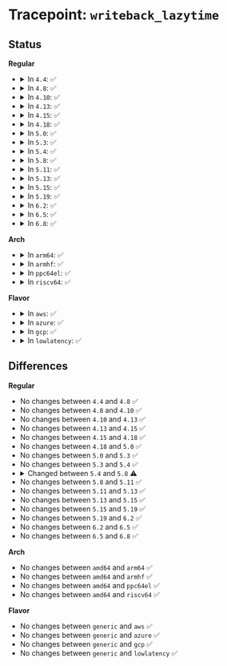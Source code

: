 # Tracepoint: <code>writeback_lazytime</code>

## Status
<b>Regular</b>
<ul>
<li>
<details>
<summary>In <code>4.4</code>: ✅</summary>

Event:

```c
struct trace_event_raw_writeback_lazytime_template {
    struct trace_entry ent;
    dev_t dev;
    long unsigned int ino;
    long unsigned int state;
    __u16 mode;
    long unsigned int dirtied_when;
    char __data[0];
};
```
Function:

```c
void trace_event_raw_event_writeback_lazytime_template(void *__data, struct inode *inode);
```
</details>
</li>
<li>
<details>
<summary>In <code>4.8</code>: ✅</summary>

Event:

```c
struct trace_event_raw_writeback_inode_template {
    struct trace_entry ent;
    dev_t dev;
    long unsigned int ino;
    long unsigned int state;
    __u16 mode;
    long unsigned int dirtied_when;
    char __data[0];
};
```
Function:

```c
void trace_event_raw_event_writeback_inode_template(void *__data, struct inode *inode);
```
</details>
</li>
<li>
<details>
<summary>In <code>4.10</code>: ✅</summary>

Event:

```c
struct trace_event_raw_writeback_inode_template {
    struct trace_entry ent;
    dev_t dev;
    long unsigned int ino;
    long unsigned int state;
    __u16 mode;
    long unsigned int dirtied_when;
    char __data[0];
};
```
Function:

```c
void trace_event_raw_event_writeback_inode_template(void *__data, struct inode *inode);
```
</details>
</li>
<li>
<details>
<summary>In <code>4.13</code>: ✅</summary>

Event:

```c
struct trace_event_raw_writeback_inode_template {
    struct trace_entry ent;
    dev_t dev;
    long unsigned int ino;
    long unsigned int state;
    __u16 mode;
    long unsigned int dirtied_when;
    char __data[0];
};
```
Function:

```c
void trace_event_raw_event_writeback_inode_template(void *__data, struct inode *inode);
```
</details>
</li>
<li>
<details>
<summary>In <code>4.15</code>: ✅</summary>

Event:

```c
struct trace_event_raw_writeback_inode_template {
    struct trace_entry ent;
    dev_t dev;
    long unsigned int ino;
    long unsigned int state;
    __u16 mode;
    long unsigned int dirtied_when;
    char __data[0];
};
```
Function:

```c
void trace_event_raw_event_writeback_inode_template(void *__data, struct inode *inode);
```
</details>
</li>
<li>
<details>
<summary>In <code>4.18</code>: ✅</summary>

Event:

```c
struct trace_event_raw_writeback_inode_template {
    struct trace_entry ent;
    dev_t dev;
    long unsigned int ino;
    long unsigned int state;
    __u16 mode;
    long unsigned int dirtied_when;
    char __data[0];
};
```
Function:

```c
void trace_event_raw_event_writeback_inode_template(void *__data, struct inode *inode);
```
</details>
</li>
<li>
<details>
<summary>In <code>5.0</code>: ✅</summary>

Event:

```c
struct trace_event_raw_writeback_inode_template {
    struct trace_entry ent;
    dev_t dev;
    long unsigned int ino;
    long unsigned int state;
    __u16 mode;
    long unsigned int dirtied_when;
    char __data[0];
};
```
Function:

```c
void trace_event_raw_event_writeback_inode_template(void *__data, struct inode *inode);
```
</details>
</li>
<li>
<details>
<summary>In <code>5.3</code>: ✅</summary>

Event:

```c
struct trace_event_raw_writeback_inode_template {
    struct trace_entry ent;
    dev_t dev;
    long unsigned int ino;
    long unsigned int state;
    __u16 mode;
    long unsigned int dirtied_when;
    char __data[0];
};
```
Function:

```c
void trace_event_raw_event_writeback_inode_template(void *__data, struct inode *inode);
```
</details>
</li>
<li>
<details>
<summary>In <code>5.4</code>: ✅</summary>

Event:

```c
struct trace_event_raw_writeback_inode_template {
    struct trace_entry ent;
    dev_t dev;
    long unsigned int ino;
    long unsigned int state;
    __u16 mode;
    long unsigned int dirtied_when;
    char __data[0];
};
```
Function:

```c
void trace_event_raw_event_writeback_inode_template(void *__data, struct inode *inode);
```
</details>
</li>
<li>
<details>
<summary>In <code>5.8</code>: ✅</summary>

Event:

```c
struct trace_event_raw_writeback_inode_template {
    struct trace_entry ent;
    dev_t dev;
    ino_t ino;
    long unsigned int state;
    __u16 mode;
    long unsigned int dirtied_when;
    char __data[0];
};
```
Function:

```c
void trace_event_raw_event_writeback_inode_template(void *__data, struct inode *inode);
```
</details>
</li>
<li>
<details>
<summary>In <code>5.11</code>: ✅</summary>

Event:

```c
struct trace_event_raw_writeback_inode_template {
    struct trace_entry ent;
    dev_t dev;
    ino_t ino;
    long unsigned int state;
    __u16 mode;
    long unsigned int dirtied_when;
    char __data[0];
};
```
Function:

```c
void trace_event_raw_event_writeback_inode_template(void *__data, struct inode *inode);
```
</details>
</li>
<li>
<details>
<summary>In <code>5.13</code>: ✅</summary>

Event:

```c
struct trace_event_raw_writeback_inode_template {
    struct trace_entry ent;
    dev_t dev;
    ino_t ino;
    long unsigned int state;
    __u16 mode;
    long unsigned int dirtied_when;
    char __data[0];
};
```
Function:

```c
void trace_event_raw_event_writeback_inode_template(void *__data, struct inode *inode);
```
</details>
</li>
<li>
<details>
<summary>In <code>5.15</code>: ✅</summary>

Event:

```c
struct trace_event_raw_writeback_inode_template {
    struct trace_entry ent;
    dev_t dev;
    ino_t ino;
    long unsigned int state;
    __u16 mode;
    long unsigned int dirtied_when;
    char __data[0];
};
```
Function:

```c
void trace_event_raw_event_writeback_inode_template(void *__data, struct inode *inode);
```
</details>
</li>
<li>
<details>
<summary>In <code>5.19</code>: ✅</summary>

Event:

```c
struct trace_event_raw_writeback_inode_template {
    struct trace_entry ent;
    dev_t dev;
    ino_t ino;
    long unsigned int state;
    __u16 mode;
    long unsigned int dirtied_when;
    char __data[0];
};
```
Function:

```c
void trace_event_raw_event_writeback_inode_template(void *__data, struct inode *inode);
```
</details>
</li>
<li>
<details>
<summary>In <code>6.2</code>: ✅</summary>

Event:

```c
struct trace_event_raw_writeback_inode_template {
    struct trace_entry ent;
    dev_t dev;
    ino_t ino;
    long unsigned int state;
    __u16 mode;
    long unsigned int dirtied_when;
    char __data[0];
};
```
Function:

```c
void trace_event_raw_event_writeback_inode_template(void *__data, struct inode *inode);
```
</details>
</li>
<li>
<details>
<summary>In <code>6.5</code>: ✅</summary>

Event:

```c
struct trace_event_raw_writeback_inode_template {
    struct trace_entry ent;
    dev_t dev;
    ino_t ino;
    long unsigned int state;
    __u16 mode;
    long unsigned int dirtied_when;
    char __data[0];
};
```
Function:

```c
void trace_event_raw_event_writeback_inode_template(void *__data, struct inode *inode);
```
</details>
</li>
<li>
<details>
<summary>In <code>6.8</code>: ✅</summary>

Event:

```c
struct trace_event_raw_writeback_inode_template {
    struct trace_entry ent;
    dev_t dev;
    ino_t ino;
    long unsigned int state;
    __u16 mode;
    long unsigned int dirtied_when;
    char __data[0];
};
```
Function:

```c
void trace_event_raw_event_writeback_inode_template(void *__data, struct inode *inode);
```
</details>
</li>
</ul>
<b>Arch</b>
<ul>
<li>
<details>
<summary>In <code>arm64</code>: ✅</summary>

Event:

```c
struct trace_event_raw_writeback_inode_template {
    struct trace_entry ent;
    dev_t dev;
    long unsigned int ino;
    long unsigned int state;
    __u16 mode;
    long unsigned int dirtied_when;
    char __data[0];
};
```
Function:

```c
void trace_event_raw_event_writeback_inode_template(void *__data, struct inode *inode);
```
</details>
</li>
<li>
<details>
<summary>In <code>armhf</code>: ✅</summary>

Event:

```c
struct trace_event_raw_writeback_inode_template {
    struct trace_entry ent;
    dev_t dev;
    long unsigned int ino;
    long unsigned int state;
    __u16 mode;
    long unsigned int dirtied_when;
    char __data[0];
};
```
Function:

```c
void trace_event_raw_event_writeback_inode_template(void *__data, struct inode *inode);
```
</details>
</li>
<li>
<details>
<summary>In <code>ppc64el</code>: ✅</summary>

Event:

```c
struct trace_event_raw_writeback_inode_template {
    struct trace_entry ent;
    dev_t dev;
    long unsigned int ino;
    long unsigned int state;
    __u16 mode;
    long unsigned int dirtied_when;
    char __data[0];
};
```
Function:

```c
void trace_event_raw_event_writeback_inode_template(void *__data, struct inode *inode);
```
</details>
</li>
<li>
<details>
<summary>In <code>riscv64</code>: ✅</summary>

Event:

```c
struct trace_event_raw_writeback_inode_template {
    struct trace_entry ent;
    dev_t dev;
    long unsigned int ino;
    long unsigned int state;
    __u16 mode;
    long unsigned int dirtied_when;
    char __data[0];
};
```
Function:

```c
void trace_event_raw_event_writeback_inode_template(void *__data, struct inode *inode);
```
</details>
</li>
</ul>
<b>Flavor</b>
<ul>
<li>
<details>
<summary>In <code>aws</code>: ✅</summary>

Event:

```c
struct trace_event_raw_writeback_inode_template {
    struct trace_entry ent;
    dev_t dev;
    long unsigned int ino;
    long unsigned int state;
    __u16 mode;
    long unsigned int dirtied_when;
    char __data[0];
};
```
Function:

```c
void trace_event_raw_event_writeback_inode_template(void *__data, struct inode *inode);
```
</details>
</li>
<li>
<details>
<summary>In <code>azure</code>: ✅</summary>

Event:

```c
struct trace_event_raw_writeback_inode_template {
    struct trace_entry ent;
    dev_t dev;
    long unsigned int ino;
    long unsigned int state;
    __u16 mode;
    long unsigned int dirtied_when;
    char __data[0];
};
```
Function:

```c
void trace_event_raw_event_writeback_inode_template(void *__data, struct inode *inode);
```
</details>
</li>
<li>
<details>
<summary>In <code>gcp</code>: ✅</summary>

Event:

```c
struct trace_event_raw_writeback_inode_template {
    struct trace_entry ent;
    dev_t dev;
    long unsigned int ino;
    long unsigned int state;
    __u16 mode;
    long unsigned int dirtied_when;
    char __data[0];
};
```
Function:

```c
void trace_event_raw_event_writeback_inode_template(void *__data, struct inode *inode);
```
</details>
</li>
<li>
<details>
<summary>In <code>lowlatency</code>: ✅</summary>

Event:

```c
struct trace_event_raw_writeback_inode_template {
    struct trace_entry ent;
    dev_t dev;
    long unsigned int ino;
    long unsigned int state;
    __u16 mode;
    long unsigned int dirtied_when;
    char __data[0];
};
```
Function:

```c
void trace_event_raw_event_writeback_inode_template(void *__data, struct inode *inode);
```
</details>
</li>
</ul>

## Differences
<b>Regular</b>
<ul>
<li>
No changes between <code>4.4</code> and <code>4.8</code> ✅
</li>
<li>
No changes between <code>4.8</code> and <code>4.10</code> ✅
</li>
<li>
No changes between <code>4.10</code> and <code>4.13</code> ✅
</li>
<li>
No changes between <code>4.13</code> and <code>4.15</code> ✅
</li>
<li>
No changes between <code>4.15</code> and <code>4.18</code> ✅
</li>
<li>
No changes between <code>4.18</code> and <code>5.0</code> ✅
</li>
<li>
No changes between <code>5.0</code> and <code>5.3</code> ✅
</li>
<li>
No changes between <code>5.3</code> and <code>5.4</code> ✅
</li>
<li>
<details>
<summary>Changed between <code>5.4</code> and <code>5.8</code> ⚠️</summary>
<ul>
<li>
<b>Event changed. </b>
</li>
<li>
<b>Field type changed. </b>
<code>long unsigned int ino</code> ➡️ <code>ino_t ino</code>
</li>
</ul>
</details>
</li>
<li>
No changes between <code>5.8</code> and <code>5.11</code> ✅
</li>
<li>
No changes between <code>5.11</code> and <code>5.13</code> ✅
</li>
<li>
No changes between <code>5.13</code> and <code>5.15</code> ✅
</li>
<li>
No changes between <code>5.15</code> and <code>5.19</code> ✅
</li>
<li>
No changes between <code>5.19</code> and <code>6.2</code> ✅
</li>
<li>
No changes between <code>6.2</code> and <code>6.5</code> ✅
</li>
<li>
No changes between <code>6.5</code> and <code>6.8</code> ✅
</li>
</ul>
<b>Arch</b>
<ul>
<li>
No changes between <code>amd64</code> and <code>arm64</code> ✅
</li>
<li>
No changes between <code>amd64</code> and <code>armhf</code> ✅
</li>
<li>
No changes between <code>amd64</code> and <code>ppc64el</code> ✅
</li>
<li>
No changes between <code>amd64</code> and <code>riscv64</code> ✅
</li>
</ul>
<b>Flavor</b>
<ul>
<li>
No changes between <code>generic</code> and <code>aws</code> ✅
</li>
<li>
No changes between <code>generic</code> and <code>azure</code> ✅
</li>
<li>
No changes between <code>generic</code> and <code>gcp</code> ✅
</li>
<li>
No changes between <code>generic</code> and <code>lowlatency</code> ✅
</li>
</ul>
